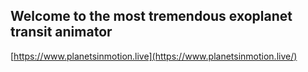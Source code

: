 ## Welcome to the most tremendous exoplanet transit animator 


[https://www.planetsinmotion.live](https://www.planetsinmotion.live/)


